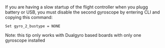 If you are having a slow startup of the flight controller when you plugg battery or USB, you must disable the second gyroscope by entering CLI and copying this command:
```
Set gyro_2_bustype = NONE
```
Note: this tip only works with Dualgyro based boards with only one gyroscope installed